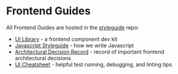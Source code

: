 # Frontend Guides

All Frontend Guides are hosted in the [styleguide](https://github.com/backupify/styleguide) repo:

* [UI Library](http://datto.com/brand) - a frontend component dev kit
* [Javascript Styleguide](https://github.com/backupify/styleguide/wiki/Code-Conventions) - how we write Javascript
* [Architectural Decision Record](https://github.com/backupify/styleguide/wiki/Frontend-Architecture) - record of important frontend architectural decisions
* [UI Cheatsheet](https://gist.github.com/kswin/b0cfb42db575e047c949) - helpful test running, debugging, and linting tips
